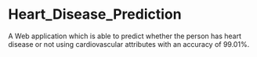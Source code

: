 # Heart_Disease_Prediction
A Web application which is able to predict whether the person has heart disease or not using cardiovascular attributes with an accuracy of 99.01%.
